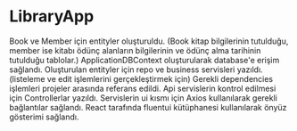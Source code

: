 # LibraryApp

Book ve Member için entityler oluşturuldu. (Book kitap bilgilerinin tutulduğu, member ise kitabı ödünç alanların bilgilerinin ve ödünç alma tarihinin tutulduğu tablolar.)
ApplicationDBContext oluşturularak database'e erişim sağlandı.
Oluşturulan entityler için repo ve business servisleri yazıldı.(listeleme ve edit işlemlerini gerçekleştirmek için)
Gerekli dependencies işlemleri projeler arasında referans edildi.
Api servislerin kontrol edilmesi için Controllerlar yazıldı.
Servislerin ui kısmı için Axios kullanılarak gerekli bağlantılar sağlandı.
React tarafında fluentui kütüphanesi kullanılarak önyüz gösterimi sağlandı.


